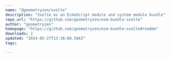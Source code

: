 ```yaml
---
name: "@geometryzen/svelte"
description: "Svelte as an EcmaScript module and system module bundle"
repo_url: "https://github.com/geometryzen/esm-bundle-svelte"
author: "geometryzen"
homepage: "https://github.com/geometryzen/esm-bundle-svelte#readme"
downloads: 2
updated: "2024-05-27T13:38:08.586Z"
tags: 

---
```

